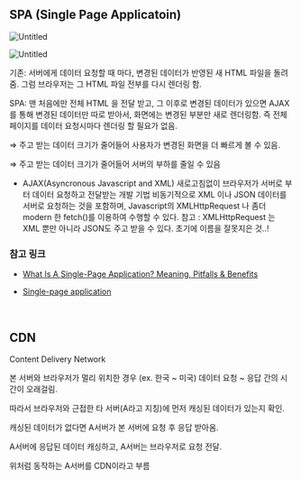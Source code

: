 ## SPA (Single Page Applicatoin)

![Untitled](https://github.com/c-jeongyyun/TodayILearned/assets/77582221/90c20add-db28-4feb-b1e8-fb8feeb46d35)

![Untitled](https://github.com/c-jeongyyun/TodayILearned/assets/77582221/c1f59e30-4f3d-4d9a-a955-ef7039da873c)

기존: 서버에게 데이터 요청할 때 마다, 변경된 데이터가 반영된 새 HTML 파일을 돌려줌. 그럼 브라우저는 그 HTML 파일 전부를 다시 렌더링 함.

SPA: 맨 처음에만 전체 HTML 을 전달 받고, 그 이후로 변경된 데이터가 있으면 AJAX를 통해 변경된 데이터만 따로 받아서, 화면에는 변경된 부분만 새로 렌더링함. 즉 전체 페이지를 데이터 요청시마다 렌더링 할 필요가 없음.

⇒ 주고 받는 데이터 크기가 줄어들어 사용자가 변경된 화면을 더 빠르게 볼 수 있음.

⇒ 주고 받는 데이터 크기가 줄어들어 서버의 부하를 줄일 수 있음

- AJAX(Asyncronous Javascript and XML)
  새로고침없이 브라우저가 서버로 부터 데이터 요청하고 전달받는 개발 기법
  비동기적으로 XML 이나 JSON 데이터를 서버로 요청하는 것을 포함하며, Javascript의 XMLHttpRequest 나 좀더 modern 한 fetch()를 이용하여 수행할 수 있다.
  참고 : XMLHttpRequest 는 XML 뿐만 아니라 JSON도 주고 받을 수 있다. 초기에 이름을 잘못지은 것..!

### 참고 링크

- [What Is A Single-Page Application? Meaning, Pitfalls & Benefits](https://www.excellentwebworld.com/what-is-a-single-page-application/)

- [Single-page application](https://en.wikipedia.org/wiki/Single-page_application)

<br/>

## CDN

Content Delivery Network

본 서버와 브라우저가 멀리 위치한 경우 (ex. 한국 ~ 미국) 데이터 요청 ~ 응답 간의 시간이 오래걸림.

따라서 브라우저와 근접한 타 서버(A라고 지칭)에 먼저 캐싱된 데이터가 있는지 확인.

캐싱된 데이터가 없다면 A서버가 본 서버에 요청 후 응답 받아옴.

A서버에 응답된 데이터 캐싱하고, A서버는 브라우저로 요청 전달.

위처럼 동작하는 A서버를 CDN이라고 부름
